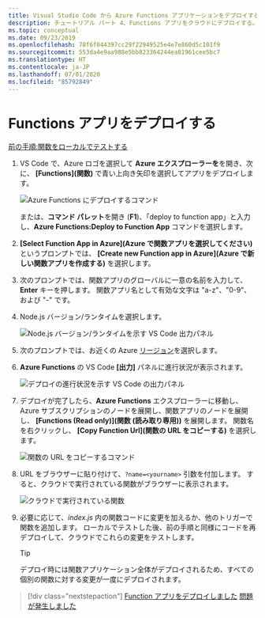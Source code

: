 ```yaml
---
title: Visual Studio Code から Azure Functions アプリケーションをデプロイする
description: チュートリアル パート 4、Functions アプリをクラウドにデプロイする。
ms.topic: conceptual
ms.date: 09/23/2019
ms.openlocfilehash: 78f6f044397cc29f22949525e4e7e860d5c101f9
ms.sourcegitcommit: 553da4e9aa988e5bb823364244ea81961cee5bc7
ms.translationtype: HT
ms.contentlocale: ja-JP
ms.lasthandoff: 07/01/2020
ms.locfileid: "85792849"
---
```

# <a name="deploy-the-functions-app"></a>Functions アプリをデプロイする

[前の手順:関数をローカルでテストする](tutorial-vscode-serverless-node-03.md)

1. VS Code で、Azure ロゴを選択して **Azure エクスプローラーを**を開き、次に、 **[Functions]\(関数\)** で青い上向き矢印を選択してアプリをデプロイします。

    ![Azure Functions にデプロイするコマンド](media/functions-extension/deploy-app.png)

    または、**コマンド パレット**を開き (**F1**)、「deploy to function app」と入力し、**Azure Functions:Deploy to Function App** コマンドを選択します。

1. **[Select Function App in Azure]\(Azure で関数アプリを選択してください\)** というプロンプトでは、 **[Create new Function app in Azure]\(Azure で新しい関数アプリを作成する\)** を選択します。

1. 次のプロンプトでは、関数アプリのグローバルに一意の名前を入力して、**Enter** キーを押します。 関数アプリ名として有効な文字は "a-z"、"0-9"、および "-" です。

1. Node.js バージョン/ランタイムを選択します。

    ![Node.js バージョン/ランタイムを示す VS Code 出力パネル](media/functions-extension/nodejs-runtime-version.png)

1. 次のプロンプトでは、お近くの Azure [リージョン](https://azure.microsoft.com/regions/)を選択します。

1. **Azure Functions** の VS Code **[出力]** パネルに進行状況が表示されます。

    ![デプロイの進行状況を示す VS Code の出力パネル](media/functions-extension/deploy-progress.png)

1. デプロイが完了したら、**Azure Functions** エクスプローラーに移動し、Azure サブスクリプションのノードを展開し、関数アプリのノードを展開し、 **[Functions (Read only)]\(関数 (読み取り専用)\)** を展開します。 関数名を右クリックし、 **[Copy Function Url]\(関数の URL をコピーする\)** を選択します。

    ![関数の URL をコピーするコマンド](media/functions-extension/copy-function-url-command.png)

1. URL をブラウザーに貼り付けて、`?name=<yourname>` 引数を付加します。 すると、クラウドで実行されている関数がブラウザーに表示されます。

    ![クラウドで実行されている関数](media/functions-extension/remote-test-browser.png)

1. 必要に応じて、*index.js* 内の関数コードに変更を加えるか、他のトリガーで関数を追加します。 ローカルでテストした後、前の手順と同様にコードを再デプロイして、クラウドでこれらの変更をテストします。

    > [!TIP]
    > デプロイ時には関数アプリケーション全体がデプロイされるため、すべての個別の関数に対する変更が一度にデプロイされます。

> [!div class="nextstepaction"]
> [Function アプリをデプロイしました](tutorial-vscode-serverless-node-05.md) [問題が発生しました](https://www.research.net/r/PWZWZ52?tutorial=node-deployment-azurefunctions&step=deploy-app)
